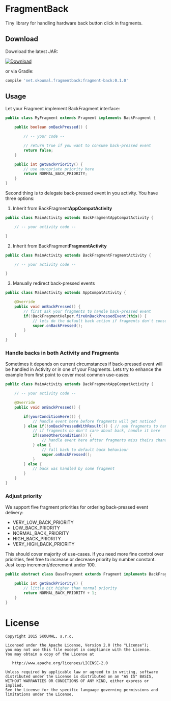 FragmentBack
============

Tiny library for handling hardware back button click in fragments.


Download
--------

Download the latest JAR:

[ ![Download](https://api.bintray.com/packages/skoumal/maven/fragment-back/images/download.svg) ](https://bintray.com/skoumal/maven/fragment-back/_latestVersion)

or via Gradle:

```groovy
compile 'net.skoumal.fragmentback:fragment-back:0.1.0'
```

Usage
-----

Let your Fragment implement BackFragment interface:

```java
public class MyFragment extends Fragment implements BackFragment {

    public boolean onBackPressed() {

        // -- your code --

        // return true if you want to consume back-pressed event
        return false;
    }

    public int getBackPriority() {
        // use apropriate priority here
        return NORMAL_BACK_PRIORITY;
    }
}
```

Second thing is to delegate back-pressed event in you activity. You have three options:

1. Inherit from BackFragment**AppCompatActivity**

```java
public class MainActivity extends BackFragmentAppCompatActivity {

    // -- your activity code --

}
```

2. Inherit from BackFragment**FragmentActivity**

```java
public class MainActivity extends BackFragmentFragmentActivity {

    // -- your activity code --

}
```

3. Manually redirect back-pressed events

```java
public class MainActivity extends AppCompatActivity {

    @Override
    public void onBackPressed() {
        // first ask your fragments to handle back-pressed event
        if(!BackFragmentHelper.fireOnBackPressedEvent(this)) {
            // lets do the default back action if fragments don't consume it
            super.onBackPressed();
        }
    }
}
```

### Handle backs in both Activity and Fragments

Sometimes it depends on current circumstances if back-pressed event will be handled in Activity or
in one of your Fragments. Lets try to enhance the example from first point to cover most common
use-cases:

```java
public class MainActivity extends BackFragmentAppCompatActivity {

    // -- your activity code --

    @Override
    public void onBackPressed() {

        if(yourConditionHere()) {
            // handle event here before fragments will get noticed
        } else if(!onBackPressedWithResult()) { // ask fragments to handle back
            // if fragments no don't care about back, handle it here
            if(someOtherCondition()) {
                // handle event here aftter fragments miss theirs chance to consume it
            } else {
                // fall back to default back behaviour
                super.onBackPressed();
            }
        } else {
            // back was handled by some fragment
        }
    }
}
```

### Adjust priority
We support five fragment priorities for ordering back-pressed event delivery:

* VERY_LOW_BACK_PRIORITY
* LOW_BACK_PRIORITY
* NORMAL_BACK_PRIORITY
* HIGH_BACK_PRIORITY
* VERY_HIGH_BACK_PRIORITY

This should cover majority of use-cases. If you need more fine control over priorities, feel free to
increase or decrease priority by number constant. Just keep increment/decrement under 100.

```java
public abstract class BaseFragment extends Fragment implements BackFragment {

    public int getBackPriority() {
        // little bit higher than normal priority
        return NORMAL_BACK_PRIORITY + 1;
    }
}
```

License
=======

    Copyright 2015 SKOUMAL, s.r.o.

    Licensed under the Apache License, Version 2.0 (the "License");
    you may not use this file except in compliance with the License.
    You may obtain a copy of the License at

       http://www.apache.org/licenses/LICENSE-2.0

    Unless required by applicable law or agreed to in writing, software
    distributed under the License is distributed on an "AS IS" BASIS,
    WITHOUT WARRANTIES OR CONDITIONS OF ANY KIND, either express or implied.
    See the License for the specific language governing permissions and
    limitations under the License.
